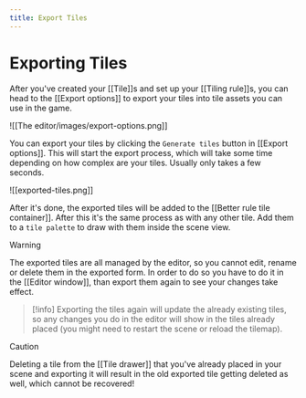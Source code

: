 ```yaml
---
title: Export Tiles
---
```

# Exporting Tiles

After you've created your [[Tile]]s and set up your [[Tiling rule]]s, you can head to the [[Export options]] to export your tiles into tile assets you can use in the game.

![[The editor/images/export-options.png]]

You can export your tiles by clicking the `Generate tiles` button in [[Export options]]. This will start the export process, which will take some time depending on how complex are your tiles. Usually only takes a few seconds.

![[exported-tiles.png]]

After it's done, the exported tiles will be added to the [[Better rule tile container]]. After this it's the same process as with any other tile. Add them to a `tile palette` to draw with them inside the scene view.

> [!warning]
> The exported tiles are all managed by the editor, so you cannot edit, rename or delete them in the exported form. In order to do so you have to do it in the [[Editor window]], than export them again to see your changes take effect.

> [!info]
> Exporting the tiles again will update the already existing tiles, so any changes you do in the editor will show in the tiles already placed (you might need to restart the scene or reload the tilemap).

> [!caution]
> Deleting a tile from the [[Tile drawer]] that you've already placed in your scene and exporting it will result in the old exported tile getting deleted as well, which cannot be recovered!
